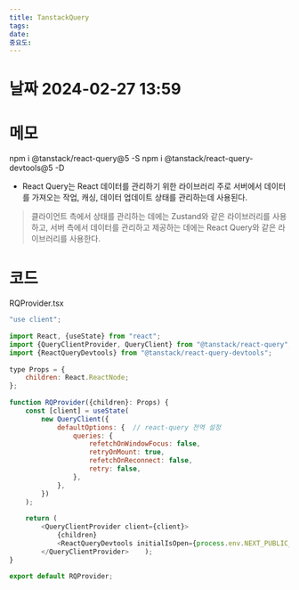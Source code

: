 ```yaml
---
title: TanstackQuery
tags: 
date: 
중요도:
---
```

# 날짜  2024-02-27 13:59

# 메모
npm i @tanstack/react-query@5 -S
npm i @tanstack/react-query-devtools@5 -D


- React Query는 React 데이터를 관리하기 위한 라이브러리 주로 서버에서 데이터를 가져오는 작업, 캐싱, 데이터 업데이트 상태를 관리하는데 사용된다.

> 클라이언트 측에서 상태를 관리하는 데에는 Zustand와 같은 라이브러리를 사용하고, 서버 측에서 데이터를 관리하고 제공하는 데에는 React Query와 같은 라이브러리를 사용한다.
# 코드

RQProvider.tsx
```javascript
"use client";  
  
import React, {useState} from "react";  
import {QueryClientProvider, QueryClient} from "@tanstack/react-query";  
import {ReactQueryDevtools} from "@tanstack/react-query-devtools";  
  
type Props = {  
    children: React.ReactNode;  
};  
  
function RQProvider({children}: Props) {  
    const [client] = useState(  
        new QueryClient({  
            defaultOptions: {  // react-query 전역 설정  
                queries: {  
                    refetchOnWindowFocus: false,  
                    retryOnMount: true,  
                    refetchOnReconnect: false,  
                    retry: false,  
                },  
            },  
        })  
    );  
  
    return (  
        <QueryClientProvider client={client}>  
            {children}  
            <ReactQueryDevtools initialIsOpen={process.env.NEXT_PUBLIC_MODE === 'local' }/>  
        </QueryClientProvider>    );  
}  
  
export default RQProvider;
```